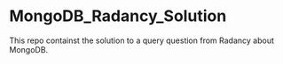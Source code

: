 # MongoDB_Radancy_Solution

This repo containst the solution to a query question from Radancy about MongoDB.
